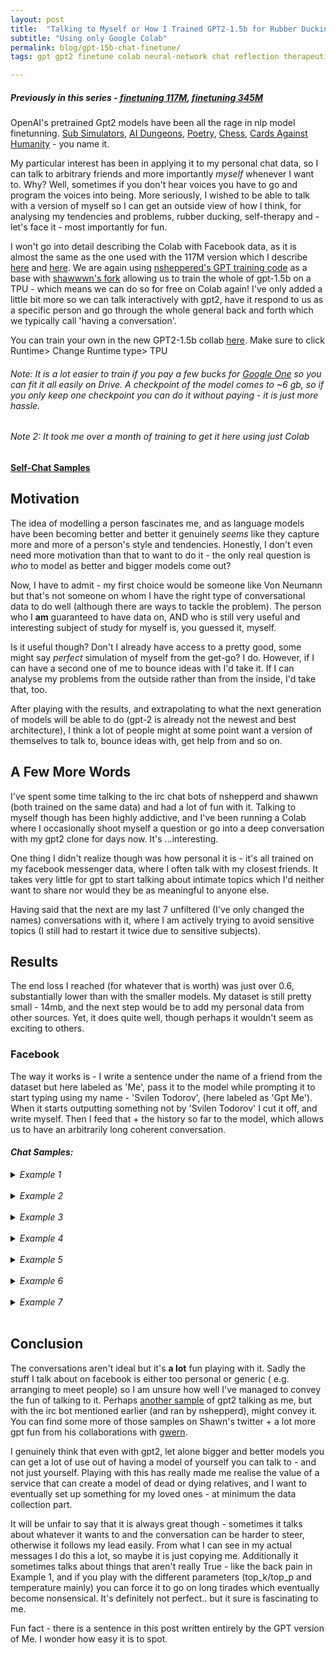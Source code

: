```yaml
---
layout: post
title:  "Talking to Myself or How I Trained GPT2-1.5b for Rubber Ducking using My Facebook Chat Data"
subtitle: "Using only Google Colab"
permalink: blog/gpt-15b-chat-finetune/
tags: gpt gpt2 finetune colab neural-network chat reflection therapeutic rubber-duck nlp transformers machine-learning

---
```


##### Previously in this series - [finetuning 117M](/blog/gpt-finetune/), [finetuning 345M](/blog/gpt-345M-finetune/)

OpenAI's pretrained Gpt2 models have been all the rage in nlp model finetunning. [Sub Simulators](https://www.reddit.com/r/SubSimulatorGPT2/), [AI Dungeons](https://www.aidungeon.io/start), [Poetry](https://www.gwern.net/GPT-2), [Chess](https://slatestarcodex.com/2020/01/06/a-very-unlikely-chess-game/), [Cards Against Humanity](https://www.cardsagainsthumanityaichallenge.com/) - you name it. 

My particular interest has been in applying it to my personal chat data, so I can talk to arbitrary friends and more importantly *myself* whenever I want to. Why? Well, sometimes if you don't hear voices you have to go and program the voices into being. More seriously, I wished to be able to talk with a version of myself so I can get an outside view of how I think, for analysing my tendencies and problems, rubber ducking, self-therapy and - let's face it - most importantly for fun.


I won't go into detail describing the Colab with Facebook data, as it is almost the same as the one used with the 117M version which I describe [here](/blog/gpt-finetune/) and [here](/blog/gpt-345M-finetune/). We are again using [nsheppered's GPT training code](https://github.com/nshepperd/gpt-2) as a base with [shawwwn's fork](https://github.com/shawwn/gpt-2) allowing us to train the whole of gpt-1.5b on a TPU - which means we can do so for free on Colab again! I've only added a little bit more so we can talk interactively with gpt2, have it respond to us as a specific person and go through the whole general back and forth which we typically call 'having a conversation'.


You can train your own in the new GPT2-1.5b collab [here](https://colab.research.google.com/drive/1rRpMGVfUb5sG263d1OOPXOyGRX4W1oEv). Make sure to click Runtime> Change Runtime type> TPU

###### Note: It is a lot easier to train if you pay a few bucks for [Google One](https://one.google.com/) so you can fit it all easily on Drive. A checkpoint of the model comes to ~6 gb, so if you only keep one checkpoint you can do it without paying - it is just more hassle.

###### Note 2: It took me over a month of training to get it here using just Colab

**[Self-Chat Samples](#chat-samples)**


## Motivation

The idea of modelling a person fascinates me, and as language models have been becoming better and better it genuinely *seems* like they capture more and more of a person's style and tendencies. Honestly, I don't even need more motivation than that to want to do it - the only real question is *who* to model as better and bigger models come out?

Now, I have to admit - my first choice would be someone like Von Neumann but that's not someone on whom I have the right type of conversational data to do well (although there are ways to tackle the problem). The person who I **am** guaranteed to have data on, AND who is still very useful and interesting subject of study for myself is, you guessed it, myself.

Is it useful though? Don't I already have access to a pretty good, some might say *perfect* simulation of myself from the get-go? I do. However, if I can have a second one of me to bounce ideas with I'd take it. If I can analyse my problems from the outside rather than from the inside, I'd take that, too. 

After playing with the results, and extrapolating to what the next generation of models will be able to do (gpt-2 is already not the newest and best architecture), I think a lot of people might at some point want a version of themselves to talk to, bounce ideas with, get help from and so on.

## A Few More Words

I've spent some time talking to the irc chat bots of nshepperd and shawwn (both trained on the same data) and had a lot of fun with it. Talking to myself though has been highly addictive, and I've been running a Colab where I occasionally shoot myself a question or go into a deep conversation with my gpt2 clone for days now. It's ...interesting.

One thing I didn't realize though was how personal it is - it's all trained on my facebook messenger data, where I often talk with my closest friends. It takes very little for gpt to start talking about intimate topics which I'd neither want to share nor would they be as meaningful to anyone else. 

Having said that the next are my last 7 unfiltered (I've only changed the names) conversations with it, where I am actively trying to avoid sensitive topics (I still had to restart it twice due to sensitive subjects).  

## Results

The end loss I reached (for whatever that is worth) was just over 0.6, substantially lower than with the smaller models. My dataset is still pretty small - 14mb, and the next step would be to add my personal data from other sources. Yet, it does quite well, though perhaps it wouldn't seem as exciting to others.

### Facebook

The way it works is - I write a sentence under the name of a friend from the dataset but here labeled as 'Me', pass it to the model while prompting it to start typing using my name - 'Svilen Todorov', (here labeled as 'Gpt Me'). When it starts outputting something not by 'Svilen Todorov' I cut it off, and write myself. Then I feed that + the history so far to the model, which allows us to have an arbitrarily long coherent conversation.

#### *Chat Samples:*

<details>
<summary>
<i>Example 1 </i>
</summary>
<br>Me: How's work?

 <br><b>GPT Me</b>: ive been working a bit but still not in the office

 <br>Me: I've been working, too. Can't solve this damn bug I have.

 <br><b>GPT Me</b>: ive spent hours on it
 <br><b>GPT Me</b>: but to no avail
<br><b>GPT Me</b>: im spending all my time on it

<br>Me: I checked everything, yet it runs out of memory despite obvious leaks. hoooow

 <br><b>GPT Me</b>: ive been wasting so much of my time on it tho
 <br><b>GPT Me</b>: 16gb memory, 16gb video ram, 60 hours a week for 3 years
<br><b>GPT Me</b>: barely have anything open other than youtube and facebook

<br>Me: oh it's a browser issue? man the web sure sounds bloated nowadays

 <br><b>GPT Me</b>: ive tried everything

 <br>Me: did you try turning it on and off?

 <br><b>GPT Me</b>: haha
 <br><b>GPT Me</b>: ive changed it between view and off in the dropbox since the beginning, should be the same now as in your case and I doesnt seem to be working
 <br><b>GPT Me</b>: and tried a few things
<br><b>GPT Me</b>: nothing seems to be working
<br><b>GPT Me</b>: i uploaded a new one though when you did
<br><b>GPT Me</b>: but pointless to try it now

<br>Me: don't give up

 <br><b>GPT Me</b>: ive uploaded a new one
 <br><b>GPT Me</b>: doesnt run properly
<br><b>GPT Me</b>: etc.
<br><b>GPT Me</b>: still nothing
<br><b>GPT Me</b>: maybe in a few days when i have a few gigs under my belt it will run a bit better
<br><b>GPT Me</b>: and then in the mean time i can send you what i have
<br><b>GPT Me</b>: to use as you like
<br><b>GPT Me</b>: until then use whatever is in my dropbox
<br><b>GPT Me</b>: if you want i can even send you my complete open source build, so you can build it and send me what i use

<br>Me: ok, let's do that

 <br><b>GPT Me</b>: ive only sent you a part of the source so i can get the full thing
 <br><b>GPT Me</b>: https://github.com/p5pit/pciusb

<br>Me: I can't access it. Can you resend the link?

 <br><b>GPT Me</b>: ive just changed the link in the source

 <br>Me: what's the new url?

 <br><b>GPT Me</b>: ive just changed the name aboven you send it
 <br><b>GPT Me</b>: https://github.com/p5pit/pciusb/tree/master/libs
<br><b>GPT Me</b>: but you need to update the links in the 'message' part
<br><b>GPT Me</b>: anyway whats up with you

<br>Me: Not much, just reading

 <br><b>GPT Me</b>: ive been at lectures 4-7
 <br><b>GPT Me</b>: im helping a mate with some maths problems
<br><b>GPT Me</b>: and trying to read a paper since 5

<br>Me: ok cool

 <br><b>GPT Me</b>: ive not sure what it was on
 <br><b>GPT Me</b>: Lyndon had problems with reading just finding the right words in random papers to use them to make a point
<br><b>GPT Me</b>: and it was on whether certain types of choice can build a successful models to fit the data to believe
</details>
<br>
<details>
	<summary>
	<i>Example 2 </i>
</summary>
<br>Me: hey how are you

 <br><b>GPT Me</b>: ive quit and you know where to find me

 <br>Me: what did you quit

 <br><b>GPT Me</b>: my job, ive given a few interviews here and there
 <br><b>GPT Me</b>: and my boss is giving me shit for not doing more work during the day
<br><b>GPT Me</b>: but ive quit
<br><b>GPT Me</b>: he's so annoyed at me
<br><b>GPT Me</b>: thats a bit of an overreaction

<br>Me: yeah you shouldnt have to work

 <br><b>GPT Me</b>: ive been working since 8 am today

 <br>Me: oh, you quit your job and are working on getting a new one?

 <br><b>GPT Me</b>: ive been trying to for a while now
 <br><b>GPT Me</b>: and the previous one ends in oct

<br>Me: what job are you looking for?

 <br><b>GPT Me</b>: ive been searching for 'concierge' level stuff
 <br><b>GPT Me</b>: i like working on cutting edge stuff

<br>Me: so something in AI again?

 <br><b>GPT Me</b>: ive been looking at it for 8 months at least
 <br><b>GPT Me</b>: and they want you to start at 17 / 20 euro a day
<br><b>GPT Me</b>: with no holiday
<br><b>GPT Me</b>: which is pretty ridiculous

<br>Me: that does seem like a ridiculously low salary

 <br><b>GPT Me</b>: ive talked to people at home and abroad about it
 <br><b>GPT Me</b>: and they were all 'wtf'
<br><b>GPT Me</b>: i havent even called in to my third favourite coffee place to try to get them to put me as a regular

<br>Me: interesting

 <br><b>GPT Me</b>: ive gone to application after meeting with them
 <br><b>GPT Me</b>: :D
<br><b>GPT Me</b>: coffee and biscuits*

<br>Me: how did it go

 <br><b>GPT Me</b>: ive only went for a small place so far, startup
 <br><b>GPT Me</b>: and they wanted me to make a profile there
<br><b>GPT Me</b>: and to tell them about the personal stuff like my salary and social security
<br><b>GPT Me</b>: and if i want it there it has to be on the phone
<br><b>GPT Me</b>: and so on


</details>
<br>


<details>
	<summary>
	<i>Example 3 </i>
</summary>

<br>Me: whats up

 <br><b>GPT Me</b>: ive been having a lot of success with my programming but dunno if Ive succeed
 <br><b>GPT Me</b>: i have a lot of stuff
<br><b>GPT Me</b>: not sure how many hours Im going to spend a day on it

<br>Me: you are not working too much and getting burnt out are you?

 <br><b>GPT Me</b>: ive had years with zero effort and amazing results
 <br><b>GPT Me</b>: - especially when compared to other programmers
<br><b>GPT Me</b>: so yeah, probably a bit

<br>Me: well, take it easy man

 <br><b>GPT Me</b>: ive been doing it for a few hours a day for a few years now
 <br><b>GPT Me</b>: i really want to move to machine learning though
<br><b>GPT Me</b>: and Ive started on that over a year ago

<br>Me: what ML stuff do you want to do

 <br><b>GPT Me</b>: ive done a little in R, but want to move to using things like neural nets for a lot more
 <br><b>GPT Me</b>: ideally something which is more general
<br><b>GPT Me</b>: and less focused on just driving

<br>Me: but what do you want to work on specifically

 <br><b>GPT Me</b>: ive helped people a lot with getting them to focus on a specific problem
 <br><b>GPT Me</b>: at this point
<br><b>GPT Me</b>: :D

<br>Me: so what problem are YOU focusing on

 <br><b>GPT Me</b>: ive helped a lot with getting them to focus on adding simple analytics
 <br><b>GPT Me</b>: to their sites
<br><b>GPT Me</b>: and getting them to focus on just a few things
<br><b>GPT Me</b>: rather than whole things
<br><b>GPT Me</b>: but im moving more towards the latter

<br>Me: hm

 <br><b>GPT Me</b>: ive done a lot of the heavy lifting for them, by getting them to focus on a task that is either too hard or overly boring for them
 <br><b>GPT Me</b>: but thats a bit of an unfair comparison
<br><b>GPT Me</b>: they have their own stuff

<br>Me: and what do you have

 <br><b>GPT Me</b>: ive done a lot, but they have their stuff
 <br><b>GPT Me</b>: i have to move away from that
<br><b>GPT Me</b>: in a few months
<br><b>GPT Me</b>: and program something better

<br>Me: like what

 <br><b>GPT Me</b>: something general
 <br><b>GPT Me</b>: agi

</details>
<br>


<details>
	<summary>
	<i>Example 4 </i>
</summary>

<br><b>GPT Me</b>: ive done fuck all for an hour now
<br><b>GPT Me</b>: nothing
<br><b>GPT Me</b>: i shouldnt be working today
<br><b>GPT Me</b>: i was supposed to be working yesterday too but cba
<br><b>GPT Me</b>: just tired

<br>Me: you seem to be tired all the time, man. everything ok?

 <br><b>GPT Me</b>: ive been sleeping since 9
 <br><b>GPT Me</b>: no, not really
<br><b>GPT Me</b>: my back hurts
<br><b>GPT Me</b>: and i hurt my back peacing out
<br><b>GPT Me</b>: but other than that im ok
<br><b>GPT Me</b>: i can do little but write
<br><b>GPT Me</b>: but i cant read and i havent done anything in days
<br><b>GPT Me</b>: i am so bored
<br><b>GPT Me</b>: my head is so bad
<br><b>GPT Me</b>: :/

<br>Me: it happens - maybe take a break until you feel better

 <br><b>GPT Me</b>: ive never been so annoyed by my head
 <br><b>GPT Me</b>: i can barely use the computer

<br>Me: damn that sucks

 <br><b>GPT Me</b>: ive been worse
 <br><b>GPT Me</b>: but i dont think its as bad as my back
<br><b>GPT Me</b>: which cant even move

<br>Me: do you need any help?

 <br><b>GPT Me</b>: ive been asking people to do shit for me
 <br><b>GPT Me</b>: for a long time now
<br><b>GPT Me</b>: no help
<br><b>GPT Me</b>: people give me shit for not doing more
<br><b>GPT Me</b>: havent had a break until now
<br><b>GPT Me</b>: i feel so bad for not being able to pass out

<br>Me: what have you tried for your sleeping problems so far?

 <br><b>GPT Me</b>: ive been trying for a long time an antihistamines
 <br><b>GPT Me</b>:beta-blockers
<br><b>GPT Me</b>:xanax
<br><b>GPT Me</b>:histamine
<br><b>GPT Me</b>:hainamines
<br><b>GPT Me</b>:hordamances
<br><b>GPT Me</b>:hordana
<br><b>GPT Me</b>:hordano
<br><b>GPT Me</b>:shrooms
<br><b>GPT Me</b>:whatever
<br><b>GPT Me</b>: not even going to read now
<br><b>GPT Me</b>: too tired
<br><b>GPT Me</b>: anything else
<br><b>GPT Me</b>: slowing myself down
<br><b>GPT Me</b>: exhausted
<br><b>GPT Me</b>: read the whole thing now

<br>Me: I did but I am confused. And you shouldn't take shrooms to sleep.

<br><b>GPT Me</b>: i didnt really
<br><b>GPT Me</b>: its a whole thing
</details>
<br>

<details>
	<summary>
	<i>Example 5 </i>
</summary>
<br>Me: want to listen to something cool. send me a track

 <br><b>GPT Me</b>: ive been putting tracks from acts I like on and off
 <br><b>GPT Me</b>: into my library

<br>Me: got any links to share?

 <br><b>GPT Me</b>: ive been pushing some friends to listen to more stuff
 <br><b>GPT Me</b>: so you can do that too now :D
<br><b>GPT Me</b>: https://www.youtube.com/watch?v=hfTPiS7Nmw
<br><b>GPT Me</b>: https://www.youtube.com/watch?v=QsXgEzx_GGk
<br><b>GPT Me</b>: and this other one is one of the earlier songs I liked from them
<br><b>GPT Me</b>: https://www.youtube.com/watch?v=Iqz02saPcoM

<br>Me: cool! I like the cramps. Got any techno tho?

 <br><b>GPT Me</b>: ive been trying to get people to listen to some of the stuff

 <br>Me: which stuff? what artists or labels?

 <br><b>GPT Me</b>: ive been pushing mostly labelless stuff which are usually quite good
 <br><b>GPT Me</b>: stuff by bez batteries and their cousin or whatever
<br><b>GPT Me</b>: and stuff by dvs1 and his cousin
<br><b>GPT Me</b>: or vatican shadow or whatever
<br><b>GPT Me</b>: ive sent you the first two

<br>Me: cool

</details>
<br>

<details>
	<summary>
	<i>Example 6 </i>
</summary>
<br>Me: hey man, what are you up to this weekend?

 <br><b>GPT Me</b>: ive tickets for a party on friday
 <br><b>GPT Me</b>: wasnt expecting to go out this early
<br><b>GPT Me</b>: but got tickets during the sale
<br><b>GPT Me</b>: so im waking up early i guess

<br>Me: cool, what's the party?

 <br><b>GPT Me</b>: ive told people and they havent been able to guess
 <br><b>GPT Me</b>: https://www.facebook.com/events/553455714529578/
<br><b>GPT Me</b>: its a bit weird
<br><b>GPT Me</b>: i have friends in charge
<br><b>GPT Me</b>: who i trust more than me
<br><b>GPT Me</b>: to tell me if i have a ticket

<br>Me: looks good. who's playing?

 <br><b>GPT Me</b>: ive asked them
 <br><b>GPT Me</b>: they said they dont know
<br><b>GPT Me</b>: i hope i do
<br><b>GPT Me</b>: but they were saying it in a way that it sounds bad
<br><b>GPT Me</b>: :D
<br><b>GPT Me</b>: aufnahme'samenere
<br><b>GPT Me</b>: its a bit weird
<br><b>GPT Me</b>: the only guy that ive met like him is berghainarian 
<br><b>GPT Me</b>: no wait that was mike
<br><b>GPT Me</b>: still ja
<br><b>GPT Me</b>: and its this group that does weird stuff
<br><b>GPT Me</b>: that guy does the sound, and looks kind of weird

<br>Me: sounds pretty interesting really

 <br><b>GPT Me</b>: ive read a little about him on wiki but thats it
 <br><b>GPT Me</b>: he is apparently a maker
<br><b>GPT Me</b>: but doesnt really know how the word works

<br>Me: do I know him?

 <br><b>GPT Me</b>: ive met him and his brother at makerfaire
 <br><b>GPT Me</b>: very briefly
<br><b>GPT Me</b>: but they were really high
<br><b>GPT Me</b>: and i dont really remember them
<br><b>GPT Me</b>: thats 2 months ago
<br><b>GPT Me</b>: :D

<br>Me: fair enough
</details>
<br>

<details>
	<summary>
	<i>Example 7 </i>
</summary>
<br>Me: how would you describe yourself

 <br><b>GPT Me</b>: ive been working in the same job for 3 and a half years now
 <br><b>GPT Me</b>: relatively new to berlin
<br><b>GPT Me</b>: 25
<br><b>GPT Me</b>: 6 years as a programmer/machine learning person
<br><b>GPT Me</b>: pretty much all my time for the last 5 years has been spent on just learning machine learning and not programming really
<br><b>GPT Me</b>: and Im pretty sure that even if I was to move elsewhere and work with people from different fields, I would still not be able to keep up
<br><b>GPT Me</b>: I would spend most of my time on just learning the ropes and whatever else they often have free or cheap classes for everyone
<br><b>GPT Me</b>: that seems to be the general approach in many places
<br><b>GPT Me</b>: but I havent seen that approach work for me
<br><b>GPT Me</b>: i spend literally every day with people and projects that dont allow me to do more than that

<br>Me: and what about your personal life and hobbies?

 <br><b>GPT Me</b>: ive just been doing the same stuff ever since I moved to berlin a year ago
 <br><b>GPT Me</b>: didnt really do much else than that and the online courses to where I am now
<br><b>GPT Me</b>: I used to spend my time more on random stuff
<br><b>GPT Me</b>: like programming, music, reading things like that

<br>Me: what about going out

<br><b>GPT Me</b>: and its rained a lot the last few days which doesnt help either
<br><b>GPT Me</b>: https://www.facebook.com/photo.php?fbid=324979844210832&set=a.324977827544367.75530.14546_1858271655695&type=3&theater

<br>Me: sounds fun
</details>
<br>


## Conclusion

The conversations aren't ideal but it's **a lot** fun playing with it. Sadly the stuff I talk about on facebook is either too personal or generic ( e.g. arranging to meet people) so I am unsure how well I've managed to convey the fun of talking to it. Perhaps [another sample](https://twitter.com/theshawwn/status/1206721762987315207) of gpt2 talking as me, but with the irc bot mentioned earlier (and ran by nshepperd), might convey it. You can find some more of those samples on Shawn's twitter + a lot more gpt fun from his collaborations with [gwern](http://gwern.net).

I genuinely think that even with gpt2, let alone bigger and better models you can get a lot of use out of having a model of yourself you can talk to - and not just yourself. Playing with this has really made me realise the value of a service that can create a model of dead or dying relatives, and I want to eventually set up something for my loved ones - at minimum the data collection part.

It will be unfair to say that it is always great though - sometimes it talks about whatever it wants to and the conversation can be harder to steer, otherwise it follows my lead easily. From what I can see in my actual messages I do this a lot, so maybe it is just copying me. Additionally it sometimes talks about things that aren't really True - like the back pain in Example 1, and if you play with the different parameters (top_k/top_p and temperature mainly) you can force it to go on long tirades which eventually become nonsensical. It's definitely not perfect.. but it sure is fascinating to me.

Fun fact - there is a sentence in this post written entirely by the GPT version of Me. I wonder how easy it is to spot.

